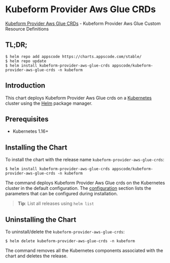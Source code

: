 # Kubeform Provider Aws Glue CRDs

[Kubeform Provider Aws Glue CRDs](https://github.com/kubeform) - Kubeform Provider Aws Glue Custom Resource Definitions

## TL;DR;

```console
$ helm repo add appscode https://charts.appscode.com/stable/
$ helm repo update
$ helm install kubeform-provider-aws-glue-crds appscode/kubeform-provider-aws-glue-crds -n kubeform
```

## Introduction

This chart deploys Kubeform Provider Aws Glue crds on a [Kubernetes](http://kubernetes.io) cluster using the [Helm](https://helm.sh) package manager.

## Prerequisites

- Kubernetes 1.16+

## Installing the Chart

To install the chart with the release name `kubeform-provider-aws-glue-crds`:

```console
$ helm install kubeform-provider-aws-glue-crds appscode/kubeform-provider-aws-glue-crds -n kubeform
```

The command deploys Kubeform Provider Aws Glue crds on the Kubernetes cluster in the default configuration. The [configuration](#configuration) section lists the parameters that can be configured during installation.

> **Tip**: List all releases using `helm list`

## Uninstalling the Chart

To uninstall/delete the `kubeform-provider-aws-glue-crds`:

```console
$ helm delete kubeform-provider-aws-glue-crds -n kubeform
```

The command removes all the Kubernetes components associated with the chart and deletes the release.


